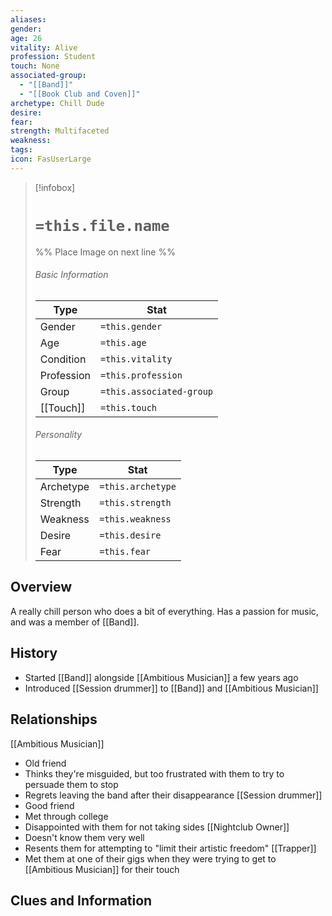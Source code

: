 ```yaml
---
aliases: 
gender: 
age: 26
vitality: Alive
profession: Student
touch: None
associated-group:
  - "[[Band]]"
  - "[[Book Club and Coven]]"
archetype: Chill Dude
desire: 
fear: 
strength: Multifaceted
weakness: 
tags: 
icon: FasUserLarge
---
```


> [!infobox]
> # `=this.file.name`
> %% Place Image on next line %%
> ###### Basic Information
> Type |  Stat |
> ---|---|
> Gender | `=this.gender` |
> Age | `=this.age` |
> Condition | `=this.vitality` |
> Profession | `=this.profession` |
> Group | `=this.associated-group` |
> [[Touch]] | `=this.touch` |
> ###### Personality
> Type |  Stat |
> ---|---|
> Archetype | `=this.archetype` |
> Strength | `=this.strength` |
> Weakness | `=this.weakness` |
> Desire | `=this.desire` |
> Fear | `=this.fear` |
## Overview
A really chill person who does a bit of everything. Has a passion for music, and was a member of [[Band]]. 
## History
- Started [[Band]] alongside [[Ambitious Musician]] a few years ago
- Introduced [[Session drummer]] to [[Band]] and [[Ambitious Musician]]

## Relationships
[[Ambitious Musician]]
- Old friend
- Thinks they're misguided, but too frustrated with them to try to persuade them to stop
- Regrets leaving the band after their disappearance
[[Session drummer]]
- Good friend
- Met through college
- Disappointed with them for not taking sides
[[Nightclub Owner]]
- Doesn't know them very well
- Resents them for attempting to "limit their artistic freedom"
[[Trapper]]
- Met them at one of their gigs when they were trying to get to [[Ambitious Musician]] for their touch

## Clues and Information
